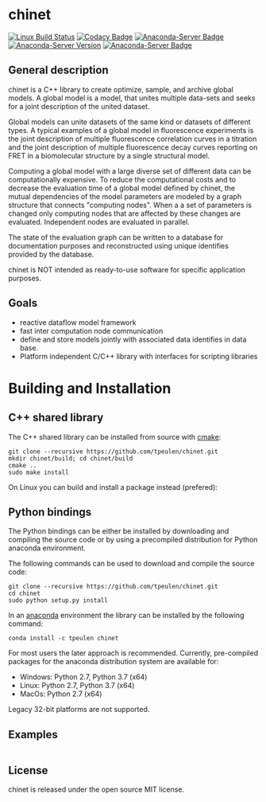 # chinet
[![Linux Build Status](https://travis-ci.org/tpeulen/chinet.svg?branch=master)](https://travis-ci.org/tpeulen/chinet)
[![Codacy Badge](https://api.codacy.com/project/badge/Grade/9b8528bd067148d68d55cb3edeb10fe6)](https://www.codacy.com?utm_source=github.com&amp;utm_medium=referral&amp;utm_content=tpeulen/chinet&amp;utm_campaign=Badge_Grade)
[![Anaconda-Server Badge](https://anaconda.org/tpeulen/chinet/badges/installer/conda.svg)](https://conda.anaconda.org/tpeulen)
[![Anaconda-Server Version](https://anaconda.org/tpeulen/chinet/badges/version.svg)](https://anaconda.org/tpeulen/chinet)
[![Anaconda-Server Badge](https://anaconda.org/tpeulen/chinet/badges/platforms.svg)](https://anaconda.org/tpeulen/chinet)

## General description

chinet is a C++ library to create optimize, sample, and archive global 
models. A global model is a model, that unites multiple data-sets and
seeks for a joint description of the united dataset.

Global models can unite datasets of the same kind or datasets of 
different types. A typical examples of a global model in fluorescence 
experiments is the joint description of multiple fluorescence 
correlation curves in a titration and the joint description of multiple
fluorescence decay curves reporting on FRET in a biomolecular structure
by a single structural model.

Computing a global model with a large diverse set of different data 
can be computationally expensive. To reduce the computational costs
and to decrease the evaluation time of a global model defined by chinet,
the mutual dependencies of the model parameters are modeled by a graph
structure that connects "computing nodes". When a a set of parameters is
changed only computing nodes that are affected by these changes are 
evaluated. Independent nodes are evaluated in parallel. 

The state of the evaluation graph can be written to a database for 
documentation purposes and reconstructed using unique identifies 
provided by the database. 

chinet is NOT intended as ready-to-use software for specific application 
purposes.

## Goals

*  reactive dataflow model framework  
*  fast inter computation node communication
*  define and store models jointly with associated data identifies in data base.
*  Platform independent C/C++ library with interfaces for scripting libraries 

# Building and Installation

## C++ shared library

The C++ shared library can be installed from source with [cmake](https://cmake.org/):

```console
git clone --recursive https://github.com/tpeulen/chinet.git
mkdir chinet/build; cd chinet/build
cmake ..
sudo make install
```

On Linux you can build and install a package instead (prefered):

## Python bindings
The Python bindings can be either be installed by downloading and 
compiling the source code or by using a precompiled distribution for 
Python anaconda environment.


The following commands can be used to download and compile the source 
code:

```console
git clone --recursive https://github.com/tpeulen/chinet.git
cd chinet
sudo python setup.py install
```

In an [anaconda](https://www.anaconda.com/) environment the library can 
be installed by the following command: 
```console
conda install -c tpeulen chinet
```

For most users the later approach is recommended. Currently, 
pre-compiled packages for the anaconda distribution system are 
available for:

*  Windows: Python 2.7, Python 3.7 (x64)
*  Linux: Python 2.7, Python 3.7 (x64)
*  MacOs: Python 2.7 (x64)

Legacy 32-bit platforms are not supported.

## Examples


```python

```
  

## License

chinet is released under the open source MIT license.
